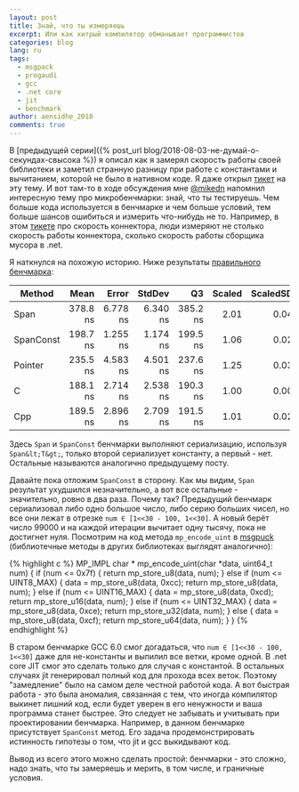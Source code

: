 ```yaml
---
layout: post
title: Знай, что ты измеряешь
excerpt: Или как хитрый компилятор обманывает программистов
categories: blog
lang: ru
tags:
  - msgpack
  - progaudi
  - gcc
  - .net core
  - jit
  - benchmark
author: aensidhe_2018
comments: true
---
```


В [предыдущей серии]({% post_url blog/2018-08-03-не-думай-о-секундах-свысока %}) я описал как я замерял скорость работы своей библиотеки и заметил странную разницу при работе с константами и вычитанием, которой не было в нативном коде. Я даже открыл [тикет](https://github.com/dotnet/coreclr/issues/19355) на эту тему. И вот там-то в ходе обсуждения мне [@mikedn](https://github.com/mikedn) напомнил интересную тему про микробенчмарки: знай, что ты тестируешь. Чем больше кода используется в бенчмарке и чем больше условий, тем больше шансов ошибиться и измерить что-нибудь не то. Например, в этом [тикете](https://github.com/progaudi/progaudi.tarantool/issues/127) про скорость коннектора, люди измеряют не столько скорость работы коннектора, сколько скорость работы сборщика мусора в .net.

Я наткнулся на похожую историю. Ниже результаты [правильного бенчмарка](https://github.com/aensidhe/dotnet-core-minus-regression/blob/minus-benchmark/reproduction/Program.cs):

   Method |     Mean |    Error |   StdDev |       Q3 | Scaled | ScaledSD | Allocated |
--------- |---------:|---------:|---------:|---------:|-------:|---------:|----------:|
     Span | 378.8 ns | 6.778 ns | 6.340 ns | 385.2 ns |   2.01 |     0.04 |       0 B |
SpanConst | 198.7 ns | 1.255 ns | 1.174 ns | 199.5 ns |   1.06 |     0.02 |       0 B |
  Pointer | 235.5 ns | 4.583 ns | 4.501 ns | 237.6 ns |   1.25 |     0.03 |       0 B |
        C | 188.1 ns | 2.714 ns | 2.538 ns | 190.3 ns |   1.00 |     0.00 |       0 B |
      Cpp | 189.5 ns | 2.896 ns | 2.709 ns | 191.5 ns |   1.01 |     0.02 |       0 B |

Здесь `Span` и `SpanConst` бенчмарки выполняют сериализацию, используя `Span&lt;T&gt;`, только второй сериализует константу, а первый - нет. Остальные называются аналогично предыдущему посту.

Давайте пока отложим `SpanConst` в сторону. Как мы видим, `Span` результат ухудшился незначительно, а вот все остальные - значительно, ровно в два раза. Почему так? Предыдущий бенчмарк сериализовал либо одно большое число, либо серию больших чисел, но все они лежат в отрезке `num ∈ [1<<30 - 100, 1<<30]`. А новый берёт число 99000 и на каждой итерации вычитает одну тысячу, пока не достигнет нуля. Посмотрим на код метода `mp_encode_uint` в [msgpuck](https://github.com/rtsisyk/msgpuck/blob/3b8f3e59b62d74f0198e01cbec0beb9c6a3082fb/msgpuck.h#L1378) (библиотечные методы в других библиотеках выглядят аналогично):

{% highlight c %}
MP_IMPL char *
mp_encode_uint(char *data, uint64_t num)
{
    if (num <= 0x7f) {
        return mp_store_u8(data, num);
    } else if (num <= UINT8_MAX) {
        data = mp_store_u8(data, 0xcc);
        return mp_store_u8(data, num);
    } else if (num <= UINT16_MAX) {
        data = mp_store_u8(data, 0xcd);
        return mp_store_u16(data, num);
    } else if (num <= UINT32_MAX) {
        data = mp_store_u8(data, 0xce);
        return mp_store_u32(data, num);
    } else {
        data = mp_store_u8(data, 0xcf);
        return mp_store_u64(data, num);
    }
}
{% endhighlight %}

В старом бенчмарке GCC 6.0 смог догадаться, что `num ∈ [1<<30 - 100, 1<<30]` даже для не-константы и выпилил все ветки, кроме одной. В .net core JIT смог это сделать только для случая с константой. В остальных случаях jit генерировал полный код для прохода всех веток. Поэтому "замедление" было на самом деле честной работой кода. А вот быстрая работа - это была аномалия, связанная с тем, что иногда компилятор выкинет лишний код, если будет уверен в его ненужности и ваша программа станет быстрее. Это следует не забывать и учитывать при проектировании бенчмарка. Например, в данном бенчмарке присутствует `SpanConst` метод. Его задача продемонстрировать истинность гипотезы о том, что jit и gcc выкидывают код.

Вывод из всего этого можно сделать простой: бенчмарки - это сложно, надо знать, что ты замеряешь и мерить, в том числе, и граничные условия.
